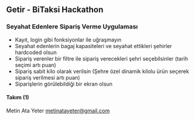 ## Getir - BiTaksi Hackathon

### Seyahat Edenlere Sipariş Verme Uygulaması

* Kayıt, login gibi fonksiyonlar ile uğraşmayın
* Seyahat edenlerin bagaj kapasiteleri ve seyahat ettikleri şehirler hardcoded olsun
* Sipariş verenler bir filtre ile sipariş verecekleri şehri seçebilsinler (tarih seçimi artı puan)
* Sipariş sabit kilo olarak verilsin (Şehre özel dinamik kilolu ürün seçerek sipariş verilmesi artı puan)
* Siparişlerin görülebildiği bir ekran olsun

#### Takım (1)
Metin Ata Yeter <metinatayeter@gmail.com>

